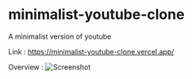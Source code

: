 # minimalist-youtube-clone
A minimalist version of youtube

Link : https://minimalist-youtube-clone.vercel.app/

Overview : 
![Screenshot](https://user-images.githubusercontent.com/37798705/128223087-d89be35b-f990-40eb-b2b5-af4dec676463.png)

